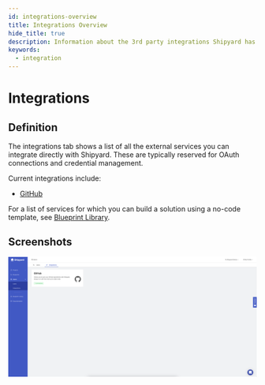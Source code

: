 ```yaml
---
id: integrations-overview
title: Integrations Overview
hide_title: true
description: Information about the 3rd party integrations Shipyard has.
keywords:
  - integration
---
```


# Integrations

## Definition

The integrations tab shows a list of all the external services you can integrate directly with Shipyard. These are typically reserved for OAuth connections and credential management.

Current integrations include:

- [GitHub](github-integration.md)

For a list of services for which you can build a solution using a no-code template, see [Blueprint Library](../../blueprint-library.md).

## Screenshots

![Integration Tab](../../../.gitbook/assets/image_109.png)
